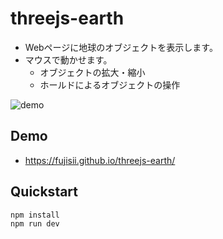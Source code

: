 # threejs-earth

- Webページに地球のオブジェクトを表示します。
- マウスで動かせます。
    - オブジェクトの拡大・縮小
    - ホールドによるオブジェクトの操作

![demo](https://user-images.githubusercontent.com/51264835/183919312-3a85e3e0-a35c-44c4-bd84-2cc945506ffb.gif)

## Demo
- https://fujisii.github.io/threejs-earth/

## Quickstart

```
npm install
npm run dev
```

